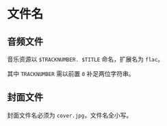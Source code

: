 # 文件名

## 音频文件

音乐资源以 `$TRACKNUMBER. $TITLE` 命名，扩展名为 `flac`。

其中 `TRACKNUMBER` 需以前置 `0` 补足两位字符串。

## 封面文件

封面文件名必须为 `cover.jpg`，文件名全小写。
